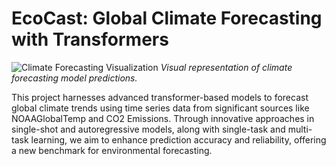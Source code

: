 # EcoCast: Global Climate Forecasting with Transformers

![Climate Forecasting Visualization](time-series-forecasting/isef%20diagrams/model%20architecture.jpg)
*Visual representation of climate forecasting model predictions.*

This project harnesses advanced transformer-based models to forecast global climate trends using time series data from significant sources like NOAAGlobalTemp and CO2 Emissions. Through innovative approaches in single-shot and autoregressive models, along with single-task and multi-task learning, we aim to enhance prediction accuracy and reliability, offering a new benchmark for environmental forecasting.
